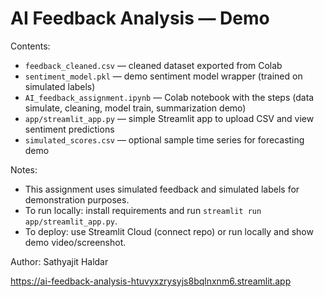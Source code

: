 # AI Feedback Analysis — Demo

Contents:
- `feedback_cleaned.csv` — cleaned dataset exported from Colab
- `sentiment_model.pkl` — demo sentiment model wrapper (trained on simulated labels)
- `AI_feedback_assignment.ipynb` — Colab notebook with the steps (data simulate, cleaning, model train, summarization demo)
- `app/streamlit_app.py` — simple Streamlit app to upload CSV and view sentiment predictions
- `simulated_scores.csv` — optional sample time series for forecasting demo

Notes:
- This assignment uses simulated feedback and simulated labels for demonstration purposes.
- To run locally: install requirements and run `streamlit run app/streamlit_app.py`.
- To deploy: use Streamlit Cloud (connect repo) or run locally and show demo video/screenshot.

Author: Sathyajit Haldar


https://ai-feedback-analysis-htuvyxzrysyjs8bqlnxnm6.streamlit.app

